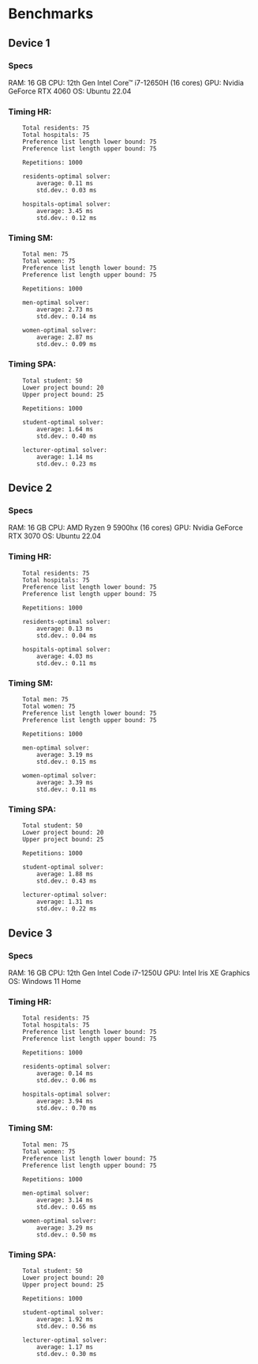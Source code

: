 # Benchmarks

## Device 1

### Specs

RAM: 16 GB
CPU: 12th Gen Intel Core™ i7-12650H  (16 cores)
GPU: Nvidia GeForce RTX 4060
OS: Ubuntu 22.04

### Timing HR:

        Total residents: 75
        Total hospitals: 75
        Preference list length lower bound: 75
        Preference list length upper bound: 75
        
        Repetitions: 1000

        residents-optimal solver:
            average: 0.11 ms
            std.dev.: 0.03 ms
        
        hospitals-optimal solver:
            average: 3.45 ms
            std.dev.: 0.12 ms
    
### Timing SM:

        Total men: 75
        Total women: 75
        Preference list length lower bound: 75
        Preference list length upper bound: 75
        
        Repetitions: 1000

        men-optimal solver:
            average: 2.73 ms
            std.dev.: 0.14 ms
        
        women-optimal solver:
            average: 2.87 ms
            std.dev.: 0.09 ms
    
### Timing SPA:

        Total student: 50
        Lower project bound: 20
        Upper project bound: 25
        
        Repetitions: 1000

        student-optimal solver:
            average: 1.64 ms
            std.dev.: 0.40 ms
        
        lecturer-optimal solver:
            average: 1.14 ms
            std.dev.: 0.23 ms

## Device 2

### Specs

RAM: 16 GB
CPU: AMD Ryzen 9 5900hx (16 cores)
GPU: Nvidia GeForce RTX 3070
OS: Ubuntu 22.04

### Timing HR:

        Total residents: 75
        Total hospitals: 75
        Preference list length lower bound: 75
        Preference list length upper bound: 75
        
        Repetitions: 1000

        residents-optimal solver:
            average: 0.13 ms
            std.dev.: 0.04 ms
        
        hospitals-optimal solver:
            average: 4.03 ms
            std.dev.: 0.11 ms
    
### Timing SM:

        Total men: 75
        Total women: 75
        Preference list length lower bound: 75
        Preference list length upper bound: 75
        
        Repetitions: 1000

        men-optimal solver:
            average: 3.19 ms
            std.dev.: 0.15 ms
        
        women-optimal solver:
            average: 3.39 ms
            std.dev.: 0.11 ms
    
### Timing SPA:

        Total student: 50
        Lower project bound: 20
        Upper project bound: 25
        
        Repetitions: 1000

        student-optimal solver:
            average: 1.88 ms
            std.dev.: 0.43 ms
        
        lecturer-optimal solver:
            average: 1.31 ms
            std.dev.: 0.22 ms

## Device 3

### Specs

RAM: 16 GB
CPU: 12th Gen Intel Code i7-1250U
GPU: Intel Iris XE Graphics
OS: Windows 11 Home

### Timing HR:

        Total residents: 75
        Total hospitals: 75
        Preference list length lower bound: 75
        Preference list length upper bound: 75

        Repetitions: 1000

        residents-optimal solver:
            average: 0.14 ms
            std.dev.: 0.06 ms

        hospitals-optimal solver:
            average: 3.94 ms
            std.dev.: 0.70 ms

### Timing SM:

        Total men: 75
        Total women: 75
        Preference list length lower bound: 75
        Preference list length upper bound: 75

        Repetitions: 1000

        men-optimal solver:
            average: 3.14 ms
            std.dev.: 0.65 ms

        women-optimal solver:
            average: 3.29 ms
            std.dev.: 0.50 ms

### Timing SPA:

        Total student: 50
        Lower project bound: 20
        Upper project bound: 25

        Repetitions: 1000

        student-optimal solver:
            average: 1.92 ms
            std.dev.: 0.56 ms

        lecturer-optimal solver:
            average: 1.17 ms
            std.dev.: 0.30 ms